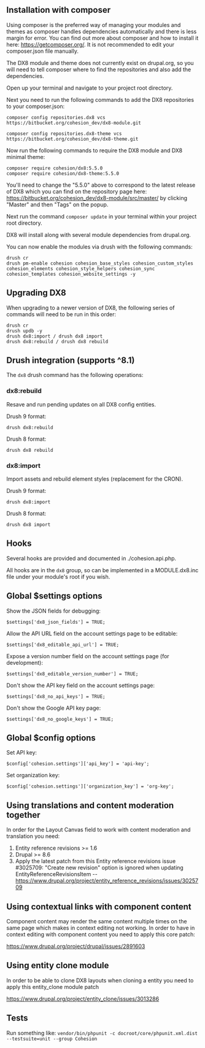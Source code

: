 ## Installation with composer

Using composer is the preferred way of managing your modules and themes as composer handles dependencies automatically and there is less margin for error. You can find out more about composer and how to install it here: https://getcomposer.org/. It is not recommended to edit your composer.json file manually.

The DX8 module and theme does not currently exist on drupal.org, so you will need to tell composer where to find the repositories and also add the dependencies.

Open up your terminal and navigate to your project root directory.

Next you need to run the following commands to add the DX8 repositories to your composer.json:

```
composer config repositories.dx8 vcs https://bitbucket.org/cohesion_dev/dx8-module.git

composer config repositories.dx8-theme vcs https://bitbucket.org/cohesion_dev/dx8-theme.git
```

Now run the following commands to require the DX8 module and DX8 minimal theme:

```
composer require cohesion/dx8:5.5.0
composer require cohesion/dx8-theme:5.5.0
```

You'll need to change the "5.5.0" above to correspond to the latest release of DX8 which you can find on the repository page here: https://bitbucket.org/cohesion_dev/dx8-module/src/master/ by clicking "Master" and then "Tags" on the popup.

Next run the command `composer update` in your terminal within your project root directory.

DX8 will install along with several module dependencies from drupal.org.

You can now enable the modules via drush with the following commands: 

```
drush cr
drush pm-enable cohesion cohesion_base_styles cohesion_custom_styles cohesion_elements cohesion_style_helpers cohesion_sync cohesion_templates cohesion_website_settings -y
```  

## Upgrading DX8

When upgrading to a newer version of DX8, the following series of commands will need to be run in this order:

```
drush cr 
drush updb -y 
drush dx8:import / drush dx8 import
drush dx8:rebuild / drush dx8 rebuild
``` 

## Drush integration (supports ^8.1)

The `dx8` drush command has the following operations:

### dx8:rebuild

Resave and run pending updates on all DX8 config entities.

Drush 9 format: 

```
drush dx8:rebuild
```

Drush 8 format: 

```
drush dx8 rebuild
```

### dx8:import 

Import assets and rebuild element styles (replacement for the CRON).

Drush 9 format:

```
drush dx8:import
```

Drush 8 format:

```
drush dx8 import
```
 
## Hooks

Several hooks are provided and documented in ./cohesion.api.php.

All hooks are in the `dx8` group, so can be implemented in a 
MODULE.dx8.inc file under your module's root if you wish.


## Global $settings options

Show the JSON fields for debugging:

```
$settings['dx8_json_fields'] = TRUE;    
```

Allow the API URL field on the account settings page to be editable:

```
$settings['dx8_editable_api_url'] = TRUE;
```

Expose a version number field on the account settings page (for development):

```
$settings['dx8_editable_version_number'] = TRUE;
```

Don't show the API key field on the account settings page:

```
$settings['dx8_no_api_keys'] = TRUE;
```

Don't show the Google API key page:

```
$settings['dx8_no_google_keys'] = TRUE;
```

## Global $config options

Set API key:

```
$config['cohesion.settings']['api_key'] = 'api-key';
```

Set organization key:

```
$config['cohesion.settings']['organization_key'] = 'org-key';
```

## Using translations and content moderation together

In order for the Layout Canvas field to work with content moderation and 
translation you need:

1. Entity reference revisions >= 1.6
2. Drupal >= 8.6
3. Apply the latest patch from this Entity reference revisions issue #3025709: "Create new revision" option is ignored when updating EntityReferenceRevisionsItem -- https://www.drupal.org/project/entity_reference_revisions/issues/3025709

## Using contextual links with component content

Component content may render the same content multiple times on the same page which makes in context 
editing not working. In order to have in context editing with component content you need to apply this core patch:

https://www.drupal.org/project/drupal/issues/2891603

## Using entity clone module

In order to be able to clone DX8 layouts when cloning a entity you need to apply this entity_clone module patch 

https://www.drupal.org/project/entity_clone/issues/3013286

## Tests

Run something like: `vendor/bin/phpunit -c docroot/core/phpunit.xml.dist --testsuite=unit --group Cohesion`
